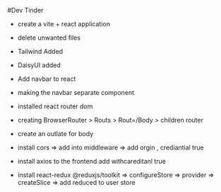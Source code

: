 #Dev Tinder
- create a vite + react application
- delete unwanted files
- Tailwind Added
- DaisyUI added
- Add navbar to react
- making the navbar separate component
- installed react router dom
- creating BrowserRouter > Routs > Rout=/Body > children router
- create an outlate for body
- install cors => add into middleware => add orgin , crediantial true

- install axios to the frontend add withcareditanl true
- install react-redux @reduxjs/toolkit => configureStore => provider => createSlice => add reduced to user store